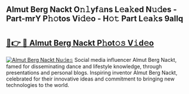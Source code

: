## Almut Berg Nackt O𝚗𝚕yf𝚊ns L𝚎a𝚔ed N𝚞𝚍es - Part-mrY P𝚑𝚘tos Vi𝚍𝚎o - H𝚘𝚝 Part L𝚎a𝚔s 9aIlq

# <h2><a href="http://kf94jkz.oniu.top/?m=Almut+Berg+Nackt">🔗👉 🔴 Almut Berg Nackt P𝚑ot𝚘𝚜 V𝚒d𝚎o</a></h2>

[![Almut Berg Nackt Nu𝚍e𝚜](https://i.imgur.com/0qMVB7G.gif)](http://kf94jkz.oniu.top/?m=Almut+Berg+Nackt)
Social media influencer Almut Berg Nackt, famed for disseminating dance and lifestyle knowledge, through presentations and personal blogs. Inspiring inventor Almut Berg Nackt, celebrated for their innovative ideas and commitment to bringing new technologies to the world.  
